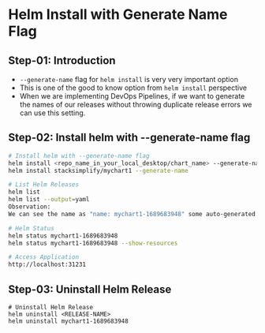 # Helm Install with Generate Name Flag

## Step-01: Introduction
- `--generate-name` flag for `helm install` is very very important option
- This is one of the good to know option from `helm install` perspective
- When we are implementing DevOps Pipelines, if we want to generate the names of our releases without throwing duplicate release errors we can use this setting. 

## Step-02: Install helm with --generate-name flag
```sh
# Install helm with --generate-name flag
helm install <repo_name_in_your_local_desktop/chart_name> --generate-name
helm install stacksimplify/mychart1 --generate-name

# List Helm Releases
helm list
helm list --output=yaml
Observation:
We can see the name as "name: mychart1-1689683948" some auto-generated number

# Helm Status
helm status mychart1-1689683948 
helm status mychart1-1689683948 --show-resources

# Access Application
http://localhost:31231
```
## Step-03: Uninstall Helm Release
```t
# Uninstall Helm Release
helm uninstall <RELEASE-NAME>
helm uninstall mychart1-1689683948
```